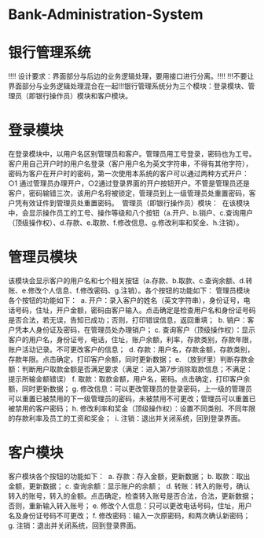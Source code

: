 
# Bank-Administration-System
# 银行管理系统
!!!! 设计要求：界面部分与后边的业务逻辑处理，要用接口进行分离。!!!!
!!!不要让界面部分与业务逻辑处理混合在一起!!!银行管理系统分为三个模块：登录模块、管理员（即银行操作员）模块和客户模块。
# 登录模块
在登录模块中，以用户名区别管理员和客户。管理员用工号登录，密码也为工号。客户用自己开户时的用户名登录（客户用户名为英文字符串，不得有其他字符），密码为客户在开户时的密码，第一次使用本系统的客户可以通过两种方式开户：○1 通过管理员办理开户，○2通过登录界面的开户按钮开户。不管是管理员还是客户，密码输错三次，该用户名将被锁定，管理员到上一级管理员处重置密码，客户凭有效证件到管理员处重置密码。  管理员（即银行操作员）模块：  在该模块中，会显示操作员工的工号、操作等级和八个按钮（a.开户、b.销户、c.查询用户（顶级操作权）、d.存款、e.取款、f.修改信息、g.修改利率和奖金、h.注销）。  
# 管理员模块
该模块会显示客户的用户名和七个相关按钮（a.存款、b.取款、c.查询余额、d.转账、e.修改个人信息、f.修改密码、g.注销）。各个按钮的功能如下： 管理员模块各个按钮的功能如下：  a. 开户：录入客户的姓名（英文字符串），身份证号，电话号码，住址，开户金额，密码由客户输入。点击确定是检查用户名和身份证号码是否合法，若无误，告知已成功；否则，打印错误信息，返回重填；  b. 销户：客户凭本人身份证及密码，在管理员处办理销户； c. 查询客户（顶级操作权）：显示客户的用户名，身份证号，电话，住址，账户余额，利率，存款类别，存款年限，账户活动记录。不可更改客户的信息；  d. 存款：用户名，存款金额，存款类别，存款年限。点击确定，打印客户余额，同时更新数据； e. （放到f里）判断存款金额：判断用户取款金额是否满足要求（满足：进入第7步消除取款信息；不满足：提示所输金额错误） f. 取款：取款金额，用户名，密码。点击确定，打印客户余额，同时更新数据； g. 修改信息：可以更改管理员的登录密码，上一级的管理员可以重置已被禁用的下一级管理员的密码，未被禁用不可更改；管理员可以重置已被禁用的客户密码； h. 修改利率和奖金（顶级操作权）：设置不同类别、不同年限的存款利率及员工的工资和奖金；  i. 注销：退出并关闭系统，回到登录界面。  
# 客户模块
客户模块各个按钮的功能如下：  a. 存款：存入金额，更新数据； b. 取款：取出金额，更新数据； c. 查询余额：显示账户的余额；  d. 转账：转入的账号，确认转入的账号，转入的金额。点击确定，检查转入账号是否合法，合法，更新数据；否则，重新输入转入账号； e. 修改个人信息：只可以更改电话号码，住址，用户名及身份证号码不可更改； f. 修改密码：输入一次原密码，和两次确认新密码； g. 注销：退出并关闭系统，回到登录界面。    

